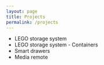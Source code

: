 ```yaml
---
layout: page
title: Projects
permalink: /projects
---
```


- LEGO storage system
- LEGO storage system - Containers
- Smart drawers
- Media remote